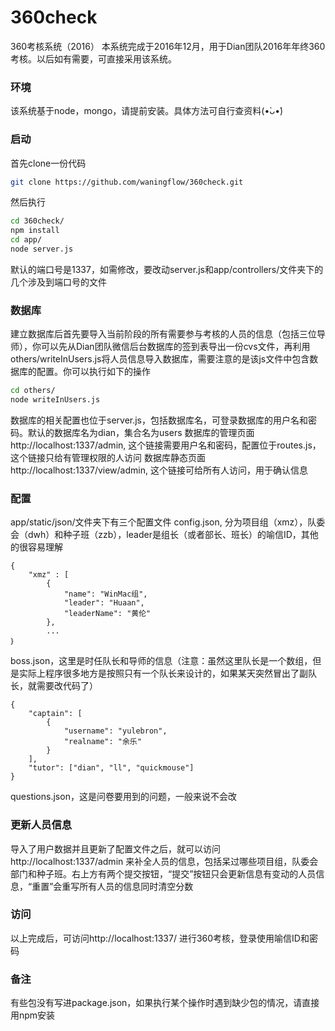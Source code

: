 # 360check
360考核系统（2016）
本系统完成于2016年12月，用于Dian团队2016年年终360考核。以后如有需要，可直接采用该系统。
### 环境
该系统基于node，mongo，请提前安装。具体方法可自行查资料(•̀ᴗ•́)
### 启动
首先clone一份代码

```bash
git clone https://github.com/waningflow/360check.git
```
然后执行

```bash
cd 360check/
npm install
cd app/
node server.js
```

默认的端口号是1337，如需修改，要改动server.js和app/controllers/文件夹下的几个涉及到端口号的文件

### 数据库
建立数据库后首先要导入当前阶段的所有需要参与考核的人员的信息（包括三位导师），你可以先从Dian团队微信后台数据库的签到表导出一份cvs文件，再利用others/writeInUsers.js将人员信息导入数据库，需要注意的是该js文件中包含数据库的配置。你可以执行如下的操作

```bash
cd others/
node writeInUsers.js
```

数据库的相关配置也位于server.js，包括数据库名，可登录数据库的用户名和密码。默认的数据库名为dian，集合名为users
数据库的管理页面http://localhost:1337/admin, 这个链接需要用户名和密码，配置位于routes.js，这个链接只给有管理权限的人访问
数据库静态页面http://localhost:1337/view/admin, 这个链接可给所有人访问，用于确认信息

### 配置
app/static/json/文件夹下有三个配置文件
config.json, 分为项目组（xmz），队委会（dwh）和种子班（zzb），leader是组长（或者部长、班长）的喻信ID，其他的很容易理解

```
{
	"xmz" : [
		{
			"name": "WinMac组",
			"leader": "Huaan",    
			"leaderName": "黄伦"
		},
		...
｝
```
boss.json，这里是时任队长和导师的信息（注意：虽然这里队长是一个数组，但是实际上程序很多地方是按照只有一个队长来设计的，如果某天突然冒出了副队长，就需要改代码了）

```
{
	"captain": [
		{
			"username": "yulebron",
			"realname": "余乐"
		}
	],
	"tutor": ["dian", "ll", "quickmouse"]
}
```
questions.json，这是问卷要用到的问题，一般来说不会改

### 更新人员信息
导入了用户数据并且更新了配置文件之后，就可以访问http://localhost:1337/admin 来补全人员的信息，包括呆过哪些项目组，队委会部门和种子班。右上方有两个提交按钮，“提交”按钮只会更新信息有变动的人员信息，“重置”会重写所有人员的信息同时清空分数

### 访问
以上完成后，可访问http://localhost:1337/ 进行360考核，登录使用喻信ID和密码

### 备注
有些包没有写进package.json，如果执行某个操作时遇到缺少包的情况，请直接用npm安装



